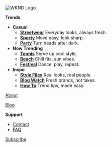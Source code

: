 ![WKND Logo](/media_1ed978beab279953a7181b9684e0d2f43e30ea32c.png)

**Trends**
- **Casual**
  - **[Streetwear](/)** Everyday looks, always fresh.
  - **[Sporty](/)** Move easy, look sharp.
  - **[Party](/)** Turn heads after dark.
- **Now Trending**
  - **[Tennis](/)** Serve up cool style.
  - **[Beach](/)** Chill fits, sun vibes.
  - **[Festival](/)** Dance, play, repeat.
- **Inspo**
  - **[Style Files](/)** Real looks, real people.
  - **[Blog Watch](/)** Fresh brands, hot takes.
  - **[How To](/)** Trend tips, made easy.

[About](/fashion-trends-of-the-season)

[Blog](/fashion-insights)

**Support**
- [Contact](/faq)
- [FAQ](/faq)

[Subscribe](#)